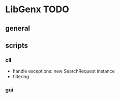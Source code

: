 # LibGenx TODO

## general

## scripts

### cli

- handle exceptions: new SearchRequest instance
- filtering

### gui
